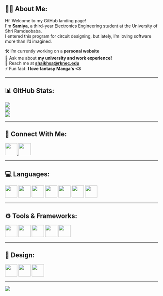 ## 🐱‍💻 About Me:

Hi! Welcome to my GitHub landing page!  
I'm **Samiya**, a third-year Electronics Engineering student at the University of Shri Ramdeobaba.  
I entered this program for circuit designing, but lately, I’m loving software more than I’d imagined.

🛠️ I’m currently working on a **personal website**  
💬 Ask me about **my university and work experience!**  
📧 Reach me at **[shaikhsa@rknec.edu](mailto:shaikhsa@rknec.edu)**  
⚡ Fun fact: **I love fantasy Manga's <3**

---

## 📊 GitHub Stats:

![](https://github-readme-stats.vercel.app/api?username=cherrycatzap&theme=dark&hide_border=true&include_all_commits=true&count_private=true)  
![](https://nirzak-streak-stats.vercel.app/?user=cherrycatzap&theme=dark&hide_border=true)  
![](https://github-readme-stats.vercel.app/api/top-langs/?username=cherrycatzap&theme=dark&hide_border=true&layout=compact&langs_count=8)

---

## 🔗 Connect With Me:

<a href="https://www.linkedin.com/in/samiya-shaikh" target="_blank">
  <img src="https://cdn.jsdelivr.net/gh/devicons/devicon/icons/linkedin/linkedin-original.svg" width="40" height="40"/>
</a>
<a href="https://leetcode.com/u/saaami/" target="_blank">
  <img src="https://upload.wikimedia.org/wikipedia/commons/1/19/LeetCode_logo_black.png" width="40" height="40"/>
</a>

---

## 💻 Languages:

<img src="https://cdn.jsdelivr.net/gh/devicons/devicon/icons/c/c-original.svg" width="40" height="40"/>
<img src="https://cdn.jsdelivr.net/gh/devicons/devicon/icons/cplusplus/cplusplus-original.svg" width="40" height="40"/>
<img src="https://cdn.jsdelivr.net/gh/devicons/devicon/icons/python/python-original.svg" width="40" height="40"/>
<img src="https://cdn.jsdelivr.net/gh/devicons/devicon/icons/javascript/javascript-original.svg" width="40" height="40"/>
<img src="https://cdn.jsdelivr.net/gh/devicons/devicon/icons/html5/html5-original.svg" width="40" height="40"/>
<img src="https://cdn.jsdelivr.net/gh/devicons/devicon/icons/css3/css3-original.svg" width="40" height="40"/>
<img src="https://upload.wikimedia.org/wikipedia/commons/2/21/Matlab_Logo.png" width="40" height="40"/>

---

## ⚙️ Tools & Frameworks:

<img src="https://cdn.jsdelivr.net/gh/devicons/devicon/icons/arduino/arduino-original.svg" width="40" height="40"/>
<img src="https://cdn.jsdelivr.net/gh/devicons/devicon/icons/react/react-original.svg" width="40" height="40"/>
<img src="https://cdn.jsdelivr.net/gh/devicons/devicon/icons/nodejs/nodejs-original.svg" width="40" height="40"/>
<img src="https://upload.wikimedia.org/wikipedia/commons/3/32/OpenCV_Logo_with_text_svg_version.svg" width="40" height="40"/>
<img src="https://cdn.jsdelivr.net/gh/devicons/devicon/icons/amazonwebservices/amazonwebservices-original.svg" width="40" height="40"/>

---

## 🎨 Design:

<img src="https://cdn.jsdelivr.net/gh/devicons/devicon/icons/canva/canva-original.svg" width="40" height="40"/>
<img src="https://cdn.jsdelivr.net/gh/devicons/devicon/icons/figma/figma-original.svg" width="40" height="40"/>
<img src="https://cdn.jsdelivr.net/gh/devicons/devicon/icons/photoshop/photoshop-plain.svg" width="40" height="40"/>

---

[![](https://visitcount.itsvg.in/api?id=cherrycatzap&icon=0&color=0)](https://visitcount.itsvg.in)

<!-- Structured by Herald, loyal to Master Samiya -->
